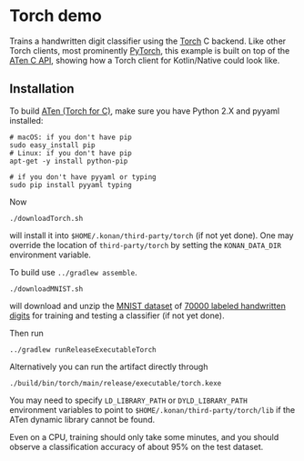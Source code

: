# Torch demo

Trains a handwritten digit classifier using the [Torch](http://torch.ch) C backend.
Like other Torch clients, most prominently [PyTorch](http://pytorch.org),
this example is built on top of the 
[ATen C API](https://github.com/pytorch/pytorch/tree/master/aten),
showing how a Torch client for Kotlin/Native could look like.

## Installation

To build [ATen (Torch for C)](https://github.com/pytorch/pytorch/tree/master/aten), 
make sure you have Python 2.X and pyyaml installed:

    # macOS: if you don't have pip
    sudo easy_install pip
    # Linux: if you don't have pip
    apt-get -y install python-pip

    # if you don't have pyyaml or typing
    sudo pip install pyyaml typing

Now

    ./downloadTorch.sh

will install it into `$HOME/.konan/third-party/torch` (if not yet done). One may override the location of
`third-party/torch` by setting the `KONAN_DATA_DIR` environment variable.

To build use `../gradlew assemble`.

    ./downloadMNIST.sh

will download and unzip the [MNIST dataset](https://en.wikipedia.org/wiki/MNIST_database) of
[70000 labeled handwritten digits](http://yann.lecun.com/exdb/mnist/) for training and testing a classifier (if not yet done).

Then run

    ../gradlew runReleaseExecutableTorch

Alternatively you can run the artifact directly through

    ./build/bin/torch/main/release/executable/torch.kexe

You may need to specify `LD_LIBRARY_PATH` or `DYLD_LIBRARY_PATH` environment variables
to point to `$HOME/.konan/third-party/torch/lib` if the ATen dynamic library cannot be found.

Even on a CPU, training should only take some minutes,
and you should observe a classification accuracy of about 95% on the test dataset.
